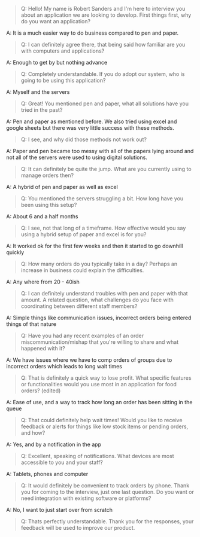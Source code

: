 > Q:  Hello! My name is Robert Sanders and I'm here to interview you about an application we are looking to develop. First things first, why do you want an application?

A:  It is a much easier way to do business compared to pen and paper.

> Q:  I can definitely agree there, that being said how familiar are you with computers and applications?

A:  Enough to get by but nothing advance

> Q:  Completely understandable. If you do adopt our system, who is going to be using this application?

A:  Myself and the servers

> Q:  Great! You mentioned pen and paper, what all solutions have you tried in the past?

A:  Pen and paper as mentioned before. We also tried using excel and google sheets but there was very little success with these methods.

> Q:  I see, and why did those methods not work out?

A:  Paper and pen became too messy with all of the papers lying around and not all of the servers were used to using digital solutions.

> Q:  It can definitely be quite the jump. What are you currently using to manage orders then?

A:  A hybrid of pen and paper as well as excel

> Q:  You mentioned the servers struggling a bit. How long have you been using this setup?

A:  About 6 and a half months

> Q:  I see, not that long of a timeframe. How effective would you say using a hybrid setup of paper and excel is for you?

A:  It worked ok for the first few weeks and then it started to go downhill quickly

> Q:  How many orders do you typically take in a day? Perhaps an increase in business could explain the difficulties.

A:  Any where from 20 - 40ish

> Q:  I can definitely understand troubles with pen and paper with that amount. A related question, what challenges do you face with coordinating between different staff members?

A:  Simple things like communication issues, incorrect orders being entered things of that nature

> Q:  Have you had any recent examples of an order miscommunication/mishap that you're willing to share and what happened with it?

A:  We have issues where we have to comp orders of groups due to incorrect orders which leads to long wait times

> Q:  That is definitely a quick way to lose profit. What specific features or functionalities would you use most in an application for food orders? (edited)

A:  Ease of use, and a way to track how long an order has been sitting in the queue

> Q:  That could definitely help wait times! Would you like to receive feedback or alerts for things like low stock items or pending orders, and how?

A:  Yes, and by a notification in the app

> Q:  Excellent, speaking of notifications. What devices are most accessible to you and your staff?

A:  Tablets, phones and computer

> Q:  It would definitely be convenient to track orders by phone. Thank you for coming to the interview, just one last question. Do you want or need integration with existing software or platforms?

A:  No, I want to just start over from scratch

> Q:  Thats perfectly understandable. Thank you for the responses, your feedback will be used to improve our product.
